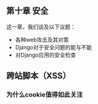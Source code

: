 第十章 安全
-----------
  
这一章，我们谈及以下议题：

* 各种web攻击及其对策  
* Django对于安全问题的能与不能  
* 对Django应用的安全检查  

## 跨站脚本（XSS）

### 为什么cookie值得如此关注

#### 
